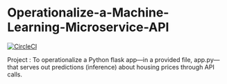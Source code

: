 # Operationalize-a-Machine-Learning-Microservice-API
[![CircleCI](https://circleci.com/gh/circleci/Operationalize-a-Machine-Learning-Microservice-API.svg?style=svg)](<LINK>)

Project : To operationalize a Python flask app—in a provided file, app.py—that serves out predictions (inference) about housing prices through API calls.
